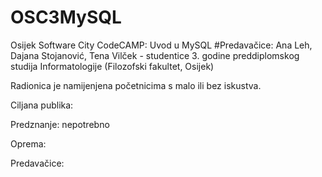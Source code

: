 # OSC3MySQL

Osijek Software City CodeCAMP: Uvod u MySQL 
#Predavačice: Ana Leh, Dajana Stojanović, Tena Vilček - studentice 3. godine preddiplomskog studija Informatologije (Filozofski fakultet, Osijek)

Radionica je namijenjena početnicima s malo ili bez iskustva. 

Ciljana publika: 

Predznanje: nepotrebno

Oprema: 

Predavačice: 
